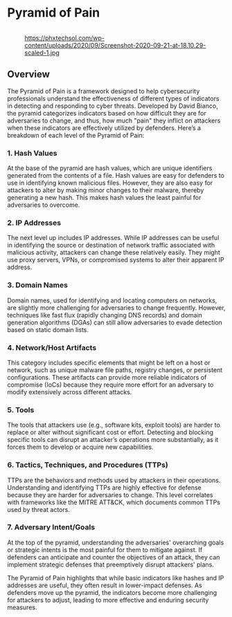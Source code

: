 # Pyramid of Pain

<figure><img src="https://cthfm.gitbook.io/~gitbook/image?url=https%3A%2F%2F3768441748-files.gitbook.io%2F%7E%2Ffiles%2Fv0%2Fb%2Fgitbook-x-prod.appspot.com%2Fo%2Fspaces%252FtHNfXXO5Vftq8PTOhkb3%252Fuploads%252FEbAZNhNY50zvdTPCQi1J%252FScreenshot-2020-09-21-at-18.10.29-scaled-1.jpg%3Falt%3Dmedia%26token%3D17937a84-f756-4626-9b5c-0f99938d9856&#x26;width=768&#x26;dpr=4&#x26;quality=100&#x26;sign=6fb3c44&#x26;sv=1" alt=""><figcaption><p><a href="https://phxtechsol.com/wp-content/uploads/2020/09/Screenshot-2020-09-21-at-18.10.29-scaled-1.jpg">https://phxtechsol.com/wp-content/uploads/2020/09/Screenshot-2020-09-21-at-18.10.29-scaled-1.jpg</a></p></figcaption></figure>

## Overview <a href="#overview" id="overview"></a>

The Pyramid of Pain is a framework designed to help cybersecurity professionals understand the effectiveness of different types of indicators in detecting and responding to cyber threats. Developed by David Bianco, the pyramid categorizes indicators based on how difficult they are for adversaries to change, and thus, how much "pain" they inflict on attackers when these indicators are effectively utilized by defenders. Here’s a breakdown of each level of the Pyramid of Pain:

### 1. **Hash Values** <a href="#id-1.-hash-values" id="id-1.-hash-values"></a>

At the base of the pyramid are hash values, which are unique identifiers generated from the contents of a file. Hash values are easy for defenders to use in identifying known malicious files. However, they are also easy for attackers to alter by making minor changes to their malware, thereby generating a new hash. This makes hash values the least painful for adversaries to overcome.

### 2. **IP Addresses** <a href="#id-2.-ip-addresses" id="id-2.-ip-addresses"></a>

The next level up includes IP addresses. While IP addresses can be useful in identifying the source or destination of network traffic associated with malicious activity, attackers can change these relatively easily. They might use proxy servers, VPNs, or compromised systems to alter their apparent IP address.

### 3. **Domain Names** <a href="#id-3.-domain-names" id="id-3.-domain-names"></a>

Domain names, used for identifying and locating computers on networks, are slightly more challenging for adversaries to change frequently. However, techniques like fast flux (rapidly changing DNS records) and domain generation algorithms (DGAs) can still allow adversaries to evade detection based on static domain lists.

### 4. **Network/Host Artifacts** <a href="#id-4.-network-host-artifacts" id="id-4.-network-host-artifacts"></a>

This category includes specific elements that might be left on a host or network, such as unique malware file paths, registry changes, or persistent configurations. These artifacts can provide more reliable indicators of compromise (IoCs) because they require more effort for an adversary to modify extensively across different attacks.

### 5. **Tools** <a href="#id-5.-tools" id="id-5.-tools"></a>

The tools that attackers use (e.g., software kits, exploit tools) are harder to replace or alter without significant cost or effort. Detecting and blocking specific tools can disrupt an attacker’s operations more substantially, as it forces them to develop or acquire new capabilities.

### 6. **Tactics, Techniques, and Procedures (TTPs)** <a href="#id-6.-tactics-techniques-and-procedures-ttps" id="id-6.-tactics-techniques-and-procedures-ttps"></a>

TTPs are the behaviors and methods used by attackers in their operations. Understanding and identifying TTPs are highly effective for defense because they are harder for adversaries to change. This level correlates with frameworks like the MITRE ATT\&CK, which documents common TTPs used by threat actors.

### 7. **Adversary Intent/Goals** <a href="#id-7.-adversary-intent-goals" id="id-7.-adversary-intent-goals"></a>

At the top of the pyramid, understanding the adversaries' overarching goals or strategic intents is the most painful for them to mitigate against. If defenders can anticipate and counter the objectives of an attack, they can implement strategic defenses that preemptively disrupt attackers' plans.

The Pyramid of Pain highlights that while basic indicators like hashes and IP addresses are useful, they often result in lower-impact defenses. As defenders move up the pyramid, the indicators become more challenging for attackers to adjust, leading to more effective and enduring security measures.
